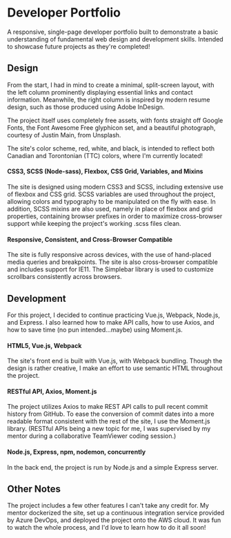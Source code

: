# Developer Portfolio

A responsive, single-page developer portfolio built to demonstrate a basic understanding of fundamental web design and development skills. Intended to showcase future projects as they're completed!

## Design

From the start, I had in mind to create a minimal, split-screen layout, with the left column prominently displaying essential links and contact information. Meanwhile, the right column is inspired by modern resume design, such as those produced using Adobe InDesign.

The project itself uses completely free assets, with fonts straight off Google Fonts, the Font Awesome Free glyphicon set, and a beautiful photograph, courtesy of Justin Main, from Unsplash.

The site's color scheme, red, white, and black, is intended to reflect both Canadian and Torontonian (TTC) colors, where I'm currently located!

#### CSS3, SCSS (Node-sass), Flexbox, CSS Grid, Variables, and Mixins

The site is designed using modern CSS3 and SCSS, including extensive use of flexbox and CSS grid. SCSS variables are used throughout the project, allowing colors and typography to be manipulated on the fly with ease. In addition, SCSS mixins are also used, namely in place of flexbox and grid properties, containing browser prefixes in order to maximize cross-browser support while keeping the project's working .scss files clean.

#### Responsive, Consistent, and Cross-Browser Compatible

The site is fully responsive across devices, with the use of hand-placed media queries and breakpoints. The site is also cross-browser compatible and includes support for IE11. The Simplebar library is used to customize scrollbars consistently across browsers.

## Development

For this project, I decided to continue practicing Vue.js, Webpack, Node.js, and Express. I also learned how to make API calls, how to use Axios, and how to save time (no pun intended...maybe) using Moment.js.

#### HTML5, Vue.js, Webpack

The site's front end is built with Vue.js, with Webpack bundling. Though the design is rather creative, I make an effort to use semantic HTML throughout the project.

#### RESTful API, Axios, Moment.js

The project utilizes Axios to make REST API calls to pull recent commit history from GitHub. To ease the conversion of commit dates into a more readable format consistent with the rest of the site, I use the Moment.js library. (RESTful APIs being a new topic for me, I was supervised by my mentor during a collaborative TeamViewer coding session.)

#### Node.js, Express, npm, nodemon, concurrently

In the back end, the project is run by Node.js and a simple Express server.

## Other Notes

The project includes a few other features I can't take any credit for. My mentor dockerized the site, set up a continuous integration service provided by Azure DevOps, and deployed the project onto the AWS cloud. It was fun to watch the whole process, and I'd love to learn how to do it all soon!
